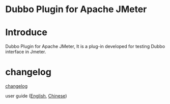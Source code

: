 # Dubbo Plugin for Apache JMeter

# Introduce

Dubbo Plugin for Apache JMeter, It is a plug-in developed for testing Dubbo interface in Jmeter.

# changelog

[changelog](https://github.com/dubbo/jmeter-plugins-dubbo/wiki/changelog)

user guide ([English](https://github.com/dubbo/jmeter-plugins-dubbo/wiki/user-guide), [Chinese](https://github.com/dubbo/jmeter-plugins-dubbo/wiki/%E7%94%A8%E6%88%B7%E6%8C%87%E5%8D%97)) 
